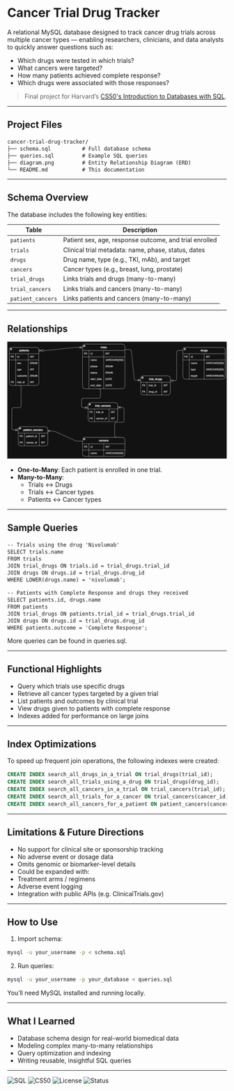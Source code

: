 # Cancer Trial Drug Tracker

A relational MySQL database designed to track cancer drug trials across multiple cancer types — enabling researchers, clinicians, and data analysts to quickly answer questions such as:

- Which drugs were tested in which trials?
- What cancers were targeted?
- How many patients achieved complete response?
- Which drugs were associated with those responses?

> Final project for Harvard’s [CS50's Introduction to Databases with SQL](https://cs50.harvard.edu/sql).

---

## Project Files

  ```
  cancer-trial-drug-tracker/
  ├── schema.sql          # Full database schema
  ├── queries.sql         # Example SQL queries
  ├── diagram.png         # Entity Relationship Diagram (ERD)
  └── README.md           # This documentation
  ```

---

## Schema Overview

The database includes the following key entities:

| Table            | Description |
|------------------|-------------|
| `patients`       | Patient sex, age, response outcome, and trial enrolled |
| `trials`         | Clinical trial metadata: name, phase, status, dates |
| `drugs`          | Drug name, type (e.g., TKI, mAb), and target |
| `cancers`        | Cancer types (e.g., breast, lung, prostate) |
| `trial_drugs`    | Links trials and drugs (many-to-many) |
| `trial_cancers`  | Links trials and cancers (many-to-many) |
| `patient_cancers`| Links patients and cancers (many-to-many) |

---

## Relationships

![ER Diagram](diagram.png)

- **One-to-Many**: Each patient is enrolled in one trial.
- **Many-to-Many**:
  - Trials ↔ Drugs
  - Trials ↔ Cancer types
  - Patients ↔ Cancer types

---

## Sample Queries

```
-- Trials using the drug 'Nivolumab'
SELECT trials.name
FROM trials
JOIN trial_drugs ON trials.id = trial_drugs.trial_id
JOIN drugs ON drugs.id = trial_drugs.drug_id
WHERE LOWER(drugs.name) = 'nivolumab';
```

```
-- Patients with Complete Response and drugs they received
SELECT patients.id, drugs.name
FROM patients
JOIN trial_drugs ON patients.trial_id = trial_drugs.trial_id
JOIN drugs ON drugs.id = trial_drugs.drug_id
WHERE patients.outcome = 'Complete Response';
```

More queries can be found in queries.sql.

---

## Functional Highlights
- Query which trials use specific drugs
- Retrieve all cancer types targeted by a given trial
- List patients and outcomes by clinical trial
- View drugs given to patients with complete response
- Indexes added for performance on large joins

---

## Index Optimizations

To speed up frequent join operations, the following indexes were created:

```sql
CREATE INDEX search_all_drugs_in_a_trial ON trial_drugs(trial_id);
CREATE INDEX search_all_trials_using_a_drug ON trial_drugs(drug_id);
CREATE INDEX search_all_cancers_in_a_trial ON trial_cancers(trial_id);
CREATE INDEX search_all_trials_for_a_cancer ON trial_cancers(cancer_id);
CREATE INDEX search_all_cancers_for_a_patient ON patient_cancers(cancer_id);
```

---

## Limitations & Future Directions
- No support for clinical site or sponsorship tracking
- No adverse event or dosage data
- Omits genomic or biomarker-level details
- Could be expanded with:
- Treatment arms / regimens
- Adverse event logging
- Integration with public APIs (e.g. ClinicalTrials.gov)

---

## How to Use

1.	Import schema:
```bash
mysql -u your_username -p < schema.sql
```

2.	Run queries:
```bash
mysql -u your_username -p your_database < queries.sql
```

You’ll need MySQL installed and running locally.

---

## What I Learned
- Database schema design for real-world biomedical data
- Modeling complex many-to-many relationships
- Query optimization and indexing
- Writing reusable, insightful SQL queries

---

![SQL](https://img.shields.io/badge/Built_with-SQL-blue)
![CS50](https://img.shields.io/badge/CS50SQL-Project-red)
![License](https://img.shields.io/badge/License-MIT-green)
![Status](https://img.shields.io/badge/Status-Complete-brightgreen)
